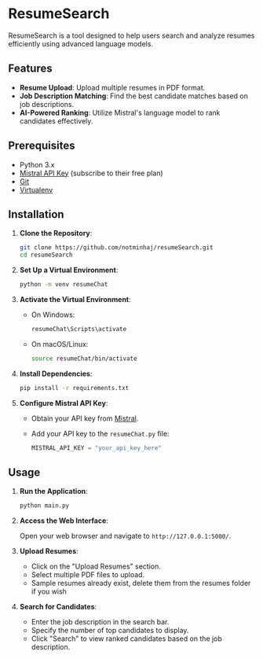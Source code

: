 # ResumeSearch

ResumeSearch is a tool designed to help users search and analyze resumes efficiently using advanced language models.

## Features

- **Resume Upload**: Upload multiple resumes in PDF format.
- **Job Description Matching**: Find the best candidate matches based on job descriptions.
- **AI-Powered Ranking**: Utilize Mistral's language model to rank candidates effectively.

## Prerequisites

- Python 3.x
- [Mistral API Key](https://mistral.ai/signup) (subscribe to their free plan)
- [Git](https://git-scm.com/)
- [Virtualenv](https://docs.python.org/3/library/venv.html)

## Installation

1. **Clone the Repository**:

   ```bash
   git clone https://github.com/notminhaj/resumeSearch.git
   cd resumeSearch
   ```

2. **Set Up a Virtual Environment**:

   ```bash
   python -m venv resumeChat
   ```

3. **Activate the Virtual Environment**:

   - On Windows:

     ```bash
     resumeChat\Scripts\activate
     ```

   - On macOS/Linux:

     ```bash
     source resumeChat/bin/activate
     ```

4. **Install Dependencies**:

   ```bash
   pip install -r requirements.txt
   ```

5. **Configure Mistral API Key**:

   - Obtain your API key from [Mistral](https://mistral.ai/signup).
   - Add your API key to the `resumeChat.py` file:

     ```python
     MISTRAL_API_KEY = "your_api_key_here"
     ```

## Usage

1. **Run the Application**:

   ```bash
   python main.py
   ```

2. **Access the Web Interface**:

   Open your web browser and navigate to `http://127.0.0.1:5000/`.

3. **Upload Resumes**:

   - Click on the "Upload Resumes" section.
   - Select multiple PDF files to upload.
   - Sample resumes already exist, delete them from the resumes folder if you wish

4. **Search for Candidates**:

   - Enter the job description in the search bar.
   - Specify the number of top candidates to display.
   - Click "Search" to view ranked candidates based on the job description.
